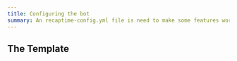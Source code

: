 ```yaml
---
title: Configuring the bot
summary: An recaptime-config.yml file is need to make some features work such as Stale and others.
---
```


## The Template

```yml

```